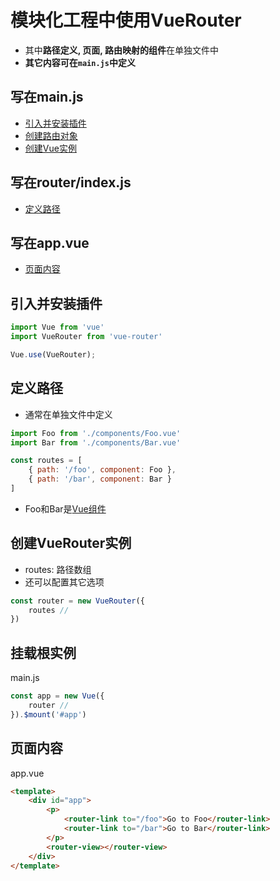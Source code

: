 # 模块化工程中使用VueRouter

- 其中**路径定义, 页面, 路由映射的组件**在单独文件中
- **其它内容可在`main.js`中定义**

## 写在main.js

- [引入并安装插件](#引入并安装插件)
- [创建路由对象](#创建路由对象)
- [创建Vue实例](#创建Vue实例)

## 写在router/index.js

- [定义路径](#定义路径)

## 写在app.vue

- [页面内容](#页面内容)

## 引入并安装插件

```js
import Vue from 'vue'
import VueRouter from 'vue-router'

Vue.use(VueRouter);
```
## 定义路径

- 通常在单独文件中定义

```js
import Foo from './components/Foo.vue'
import Bar from './components/Bar.vue'

const routes = [
    { path: '/foo', component: Foo },
    { path: '/bar', component: Bar }
]
```

- Foo和Bar是[Vue组件](Vue_Component.md)

## 创建VueRouter实例

- routes: 路径数组
- 还可以配置其它选项

```js
const router = new VueRouter({
    routes //
})
```

## 挂载根实例

main.js

```js
const app = new Vue({
    router //
}).$mount('#app')
```

## 页面内容

app.vue

```html
<template>
    <div id="app">
        <p>
            <router-link to="/foo">Go to Foo</router-link>
            <router-link to="/bar">Go to Bar</router-link>
        </p>
        <router-view></router-view>
    </div>
</template>
```
